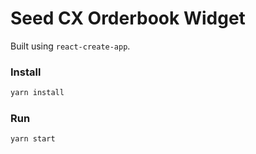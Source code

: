 # Seed CX Orderbook Widget

Built using `react-create-app`.

### Install
```bash
yarn install
```

### Run
```bash
yarn start
```